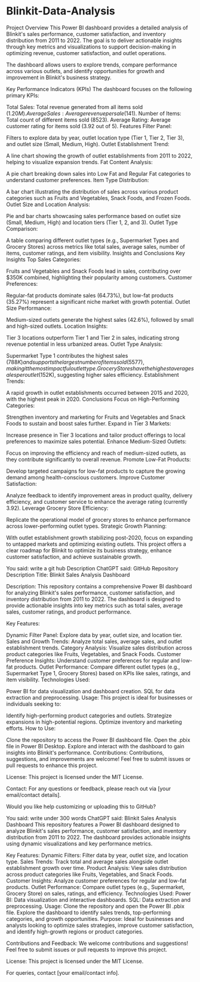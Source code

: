 # Blinkit-Data-Analysis
Project Overview
This Power BI dashboard provides a detailed analysis of Blinkit's sales performance, customer satisfaction, and inventory distribution from 2011 to 2022. The goal is to deliver actionable insights through key metrics and visualizations to support decision-making in optimizing revenue, customer satisfaction, and outlet operations.

The dashboard allows users to explore trends, compare performance across various outlets, and identify opportunities for growth and improvement in Blinkit's business strategy.

Key Performance Indicators (KPIs)
The dashboard focuses on the following primary KPIs:

Total Sales: Total revenue generated from all items sold ($1.20M).
Average Sales: Average revenue per sale ($141).
Number of Items: Total count of different items sold (8523).
Average Rating: Average customer rating for items sold (3.92 out of 5).
Features
Filter Panel:

Filters to explore data by year, outlet location type (Tier 1, Tier 2, Tier 3), and outlet size (Small, Medium, High).
Outlet Establishment Trend:

A line chart showing the growth of outlet establishments from 2011 to 2022, helping to visualize expansion trends.
Fat Content Analysis:

A pie chart breaking down sales into Low Fat and Regular Fat categories to understand customer preferences.
Item Type Distribution:

A bar chart illustrating the distribution of sales across various product categories such as Fruits and Vegetables, Snack Foods, and Frozen Foods.
Outlet Size and Location Analysis:

Pie and bar charts showcasing sales performance based on outlet size (Small, Medium, High) and location tiers (Tier 1, 2, and 3).
Outlet Type Comparison:

A table comparing different outlet types (e.g., Supermarket Types and Grocery Stores) across metrics like total sales, average sales, number of items, customer ratings, and item visibility.
Insights and Conclusions
Key Insights
Top Sales Categories:

Fruits and Vegetables and Snack Foods lead in sales, contributing over $350K combined, highlighting their popularity among customers.
Customer Preferences:

Regular-fat products dominate sales (64.73%), but low-fat products (35.27%) represent a significant niche market with growth potential.
Outlet Size Performance:

Medium-sized outlets generate the highest sales (42.6%), followed by small and high-sized outlets.
Location Insights:

Tier 3 locations outperform Tier 1 and Tier 2 in sales, indicating strong revenue potential in less urbanized areas.
Outlet Type Analysis:

Supermarket Type 1 contributes the highest sales ($788K) and supports the largest number of items sold (5577), making it the most impactful outlet type.
Grocery Stores have the highest average sales per outlet ($152K), suggesting higher sales efficiency.
Establishment Trends:

A rapid growth in outlet establishments occurred between 2015 and 2020, with the highest peak in 2020.
Conclusions
Focus on High-Performing Categories:

Strengthen inventory and marketing for Fruits and Vegetables and Snack Foods to sustain and boost sales further.
Expand in Tier 3 Markets:

Increase presence in Tier 3 locations and tailor product offerings to local preferences to maximize sales potential.
Enhance Medium-Sized Outlets:

Focus on improving the efficiency and reach of medium-sized outlets, as they contribute significantly to overall revenue.
Promote Low-Fat Products:

Develop targeted campaigns for low-fat products to capture the growing demand among health-conscious customers.
Improve Customer Satisfaction:

Analyze feedback to identify improvement areas in product quality, delivery efficiency, and customer service to enhance the average rating (currently 3.92).
Leverage Grocery Store Efficiency:

Replicate the operational model of grocery stores to enhance performance across lower-performing outlet types.
Strategic Growth Planning:

With outlet establishment growth stabilizing post-2020, focus on expanding to untapped markets and optimizing existing outlets.
This project offers a clear roadmap for Blinkit to optimize its business strategy, enhance customer satisfaction, and achieve sustainable growth.







You said:
write a git hub Description
ChatGPT said:
GitHub Repository Description
Title: Blinkit Sales Analysis Dashboard

Description:
This repository contains a comprehensive Power BI dashboard for analyzing Blinkit's sales performance, customer satisfaction, and inventory distribution from 2011 to 2022. The dashboard is designed to provide actionable insights into key metrics such as total sales, average sales, customer ratings, and product performance.

Key Features:

Dynamic Filter Panel: Explore data by year, outlet size, and location tier.
Sales and Growth Trends: Analyze total sales, average sales, and outlet establishment trends.
Category Analysis: Visualize sales distribution across product categories like Fruits, Vegetables, and Snack Foods.
Customer Preference Insights: Understand customer preferences for regular and low-fat products.
Outlet Performance: Compare different outlet types (e.g., Supermarket Type 1, Grocery Stores) based on KPIs like sales, ratings, and item visibility.
Technologies Used:

Power BI for data visualization and dashboard creation.
SQL for data extraction and preprocessing.
Usage:
This project is ideal for businesses or individuals seeking to:

Identify high-performing product categories and outlets.
Strategize expansions in high-potential regions.
Optimize inventory and marketing efforts.
How to Use:

Clone the repository to access the Power BI dashboard file.
Open the .pbix file in Power BI Desktop.
Explore and interact with the dashboard to gain insights into Blinkit's performance.
Contributions:
Contributions, suggestions, and improvements are welcome! Feel free to submit issues or pull requests to enhance this project.

License:
This project is licensed under the MIT License.

Contact:
For any questions or feedback, please reach out via [your email/contact details].

Would you like help customizing or uploading this to GitHub?







You said:
write under 300 words
ChatGPT said:
Blinkit Sales Analysis Dashboard
This repository features a Power BI dashboard designed to analyze Blinkit's sales performance, customer satisfaction, and inventory distribution from 2011 to 2022. The dashboard provides actionable insights using dynamic visualizations and key performance metrics.

Key Features:
Dynamic Filters: Filter data by year, outlet size, and location type.
Sales Trends: Track total and average sales alongside outlet establishment growth over time.
Product Analysis: View sales distribution across product categories like Fruits, Vegetables, and Snack Foods.
Customer Insights: Analyze customer preferences for regular and low-fat products.
Outlet Performance: Compare outlet types (e.g., Supermarket, Grocery Store) on sales, ratings, and efficiency.
Technologies Used:
Power BI: Data visualization and interactive dashboards.
SQL: Data extraction and preprocessing.
Usage:
Clone the repository and open the Power BI .pbix file.
Explore the dashboard to identify sales trends, top-performing categories, and growth opportunities.
Purpose:
Ideal for businesses and analysts looking to optimize sales strategies, improve customer satisfaction, and identify high-growth regions or product categories.

Contributions and Feedback:
We welcome contributions and suggestions! Feel free to submit issues or pull requests to improve this project.

License:
This project is licensed under the MIT License.

For queries, contact [your email/contact info].
